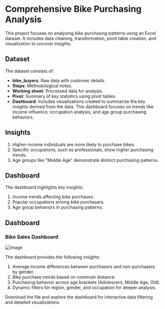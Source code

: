 # Comprehensive Bike Purchasing Analysis
This project focuses on analyzing bike purchasing patterns using an Excel dataset. It includes data cleaning, transformation, pivot table creation, and visualization to uncover insights.
## Dataset
The dataset consists of:
- **bike_buyers**: Raw data with customer details.
- **Steps**: Methodological notes.
- **Working sheet**: Processed data for analysis.
- **Pivot**: Summary of key statistics using pivot tables.
- **Dashboard**: Includes visualizations created to summarize the key insights derived from the data. This dashboard focuses on trends like income influence, occupation analysis, and age group purchasing behaviors.
## Insights
1. Higher-income individuals are more likely to purchase bikes.
2. Specific occupations, such as professionals, show higher purchasing trends.
3. Age groups like "Middle Age" demonstrate distinct purchasing patterns.
## Dashboard
The dashboard highlights key insights:
1. Income trends affecting bike purchases.
2. Popular occupations among bike purchasers.
3. Age group behaviors in purchasing patterns.
## Dashboard
### Bike Sales Dashboard
![image](https://github.com/user-attachments/assets/f80c62c4-fafe-482c-aa2c-26ea4c29eeef)

The dashboard provides the following insights:
1. Average income differences between purchasers and non-purchasers by gender.
2. Bike purchase trends based on commute distance.
3. Purchasing behavior across age brackets (Adolescent, Middle Age, Old).
4. Dynamic filters for region, gender, and occupation for deeper analysis.

Download the file and explore the dashboard for interactive data filtering and detailed visualizations.

